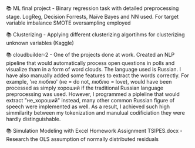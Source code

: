 📚 ML final project - Binary regression task with detailed preprocessing stage. LogReg, Decision Forrests, Naïve Bayes and NN used. For target variable imbalance SMOTE oversampling employed

📚 Clusterizing - Applying different clusterizing algortihms for clusterizing unknown variables (Kaggle)

📚 cloudbuilder-2 - One of the projects done at work. Created an NLP pipeline that would automatically process open questions in polls and visualize tham in a form of word clouds. The language used is Russian. I have also manually added some features to extract the words correctly. For example, 'не люблю' (не = do not, люблю = love), would have been processed as simply хороший if the traditional Russian language preprocessing was used. However, I  programmed a pipleline that would extract "не_хороший" instead, many other common Russian figure of speech were implemented as well. As a result, I  achieved such high simmilarity between my tokenization and manulual codificiation they were hardly distinguishable. 

📚 Simulation Modeling with Excel Homework Assignment TSIPES.docx - Research the OLS assumption of normally distributed residuals
